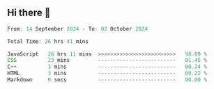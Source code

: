 ## Hi there 👋
<!--START_SECTION:Muni-->

```Javascript
From: 14 September 2024 - To: 02 October 2024

Total Time: 26 hrs 41 mins

JavaScript   26 hrs 11 mins  >>>>>>>>>>>>>>>>>>>>>>>>>   98.09 %
CSS          23 mins         -------------------------   01.45 %
C++          3 mins          -------------------------   00.24 %
HTML         3 mins          -------------------------   00.22 %
Markdown     0 secs          -------------------------   00.00 %
```

<!--END_SECTION:Muni-->

